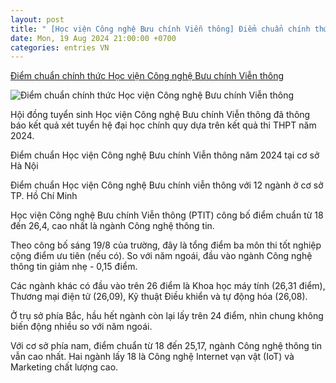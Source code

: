 ```yaml
---
layout: post
title: " [Học viện Công nghệ Bưu chính Viễn thông] Điểm chuẩn chính thức Học viện Công nghệ Bưu chính Viễn thông"
date: Mon, 19 Aug 2024 21:00:00 +0700
categories: entries VN
---
```

[Điểm chuẩn chính thức Học viện Công nghệ Bưu chính Viễn thông](https://tapchicongthuong.vn/diem-chuan-chinh-thuc-hoc-vien-cong-nghe-buu-chinh-vien-thong-125418.htm)

![Điểm chuẩn chính thức Học viện Công nghệ Bưu chính Viễn thông](https://imgcdn.tapchicongthuong.vn/tcct-media/24/8/19/ptit5-20230208092200-wodko_66c2e794ddc16.jpg)

Hội đồng tuyển sinh Học viện Công nghệ Bưu chính Viễn thông đã thông báo kết quả xét tuyển hệ đại học chính quy dựa trên kết quả thi THPT năm 2024.

Điểm chuẩn Học viện Công nghệ Bưu chính Viễn thông năm 2024 tại cơ sở Hà Nội

Điểm chuẩn Học viện Công nghệ Bưu chính viễn thông với 12 ngành ở cơ sở TP. Hồ Chí Minh

Học viện Công nghệ Bưu chính Viễn thông (PTIT) công bố điểm chuẩn từ 18 đến 26,4, cao nhất là ngành Công nghệ thông tin.

Theo công bố sáng 19/8 của trường, đây là tổng điểm ba môn thi tốt nghiệp cộng điểm ưu tiên (nếu có). So với năm ngoái, đầu vào ngành Công nghệ thông tin giảm nhẹ - 0,15 điểm.

Các ngành khác có đầu vào trên 26 điểm là Khoa học máy tính (26,31 điểm), Thương mại điện tử (26,09), Kỹ thuật Điều khiển và tự động hóa (26,08).

Ở trụ sở phía Bắc, hầu hết ngành còn lại lấy trên 24 điểm, nhìn chung không biến động nhiều so với năm ngoái.

Với cơ sở phía nam, điểm chuẩn từ 18 đến 25,17, ngành Công nghệ thông tin vẫn cao nhất. Hai ngành lấy 18 là Công nghệ Internet vạn vật (IoT) và Marketing chất lượng cao.

